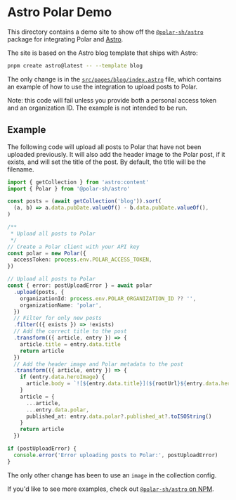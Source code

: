 # Astro Polar Demo

This directory contains a demo site to show off the
[`@polar-sh/astro`](https://npmjs.com/package/@polar-sh/astro) package for integrating
Polar and [Astro](https://astro.build).

The site is based on the Astro blog template that ships with Astro:

```bash
pnpm create astro@latest -- --template blog
```

The only change is in the [`src/pages/blog/index.astro`](./src/pages/blog/index.astro)
file, which contains an example of how to use the integration to upload posts to Polar.

Note: this code will fail unless you provide both a personal access token and an
organization ID. The example is not intended to be run.

## Example

The following code will upload all posts to Polar that have not been uploaded
previously. It will also add the header image to the Polar post, if it exists, and will
set the title of the post. By default, the title will be the filename.

```typescript
import { getCollection } from 'astro:content'
import { Polar } from '@polar-sh/astro'

const posts = (await getCollection('blog')).sort(
  (a, b) => a.data.pubDate.valueOf() - b.data.pubDate.valueOf(),
)

/**
 * Upload all posts to Polar
 */
// Create a Polar client with your API key
const polar = new Polar({
  accessToken: process.env.POLAR_ACCESS_TOKEN,
})

// Upload all posts to Polar
const { error: postUploadError } = await polar
  .upload(posts, {
    organizationId: process.env.POLAR_ORGANIZATION_ID ?? '',
    organizationName: 'polar',
  })
  // Filter for only new posts
  .filter(({ exists }) => !exists)
  // Add the correct title to the post
  .transform(({ article, entry }) => {
    article.title = entry.data.title
    return article
  })
  // Add the header image and Polar metadata to the post
  .transform(({ article, entry }) => {
    if (entry.data.heroImage) {
      article.body = `![${entry.data.title}](${rootUrl}${entry.data.heroImage.src})\n\n${article.body}`
    }
    article = {
      ...article,
      ...entry.data.polar,
      published_at: entry.data.polar?.published_at?.toISOString()
    }
    return article
  })

if (postUploadError) {
  console.error('Error uploading posts to Polar:', postUploadError)
}
```

The only other change has been to use an `image` in the collection config.

If you'd like to see more examples, check out
[`@polar-sh/astro` on NPM](https://npmjs.com/package/@polar-sh/astro).
